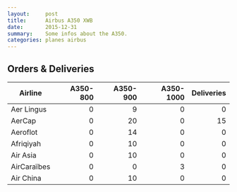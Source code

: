```yaml
---
layout:     post
title:      Airbus A350 XWB
date:       2015-12-31
summary:    Some infos about the A350.
categories: planes airbus
---
```


## Orders & Deliveries

Airline | A350-800 | A350-900 | A350-1000 | Deliveries
--- | ---:| ---:| ---:| ---:
Aer Lingus | 0 | 9 | 0 | 0
AerCap | 0 | 20 | 0 | 15
Aeroflot | 0 | 14 | 0 | 0
Afriqiyah | 0 | 10 | 0 | 0
Air Asia | 0 | 10 | 0 | 0
AirCaraïbes | 0 | 0 | 3 | 0
Air China | 0 | 10 | 0 | 0
